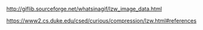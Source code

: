 http://giflib.sourceforge.net/whatsinagif/lzw_image_data.html

https://www2.cs.duke.edu/csed/curious/compression/lzw.html#references
